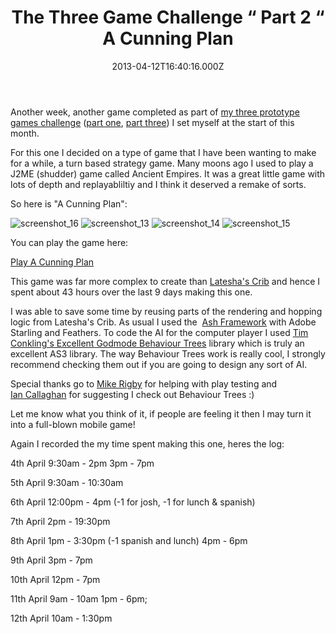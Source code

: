 ﻿---
coverImage: /posts/the-three-game-challenge-part-2-a-cunning-plan/cover.jpg
date: "2013-04-12T16:40:16.000Z"
tags:
  - ash
  - challenge
  - feathers
  - flash
  - game
  - mobile
  - rts
  - starling
  - web
title: The Three Game Challenge “ Part 2 “ A Cunning Plan
oldUrl: /a-cunning-plan/the-three-game-challenge-part-2-a-cunning-plan
---

Another week, another game completed as part of [my three prototype games challenge](/posts/the-three-game-challenge/) ([part one](/posts/the-three-game-challenge-part-1-lateshas-crib/), [part three](/posts/the-three-game-challenge-part-3-the-family-jewels/)) I set myself at the start of this month.

<!-- more -->

For this one I decided on a type of game that I have been wanting to make for a while, a turn based strategy game. Many moons ago I used to play a J2ME (shudder) game called Ancient Empires. It was a great little game with lots of depth and replayabliltiy and I think it deserved a remake of sorts.

So here is "A Cunning Plan":

![screenshot_16](https://www.mikecann.blog/wp-content/uploads/2013/04/screenshot_16-300x224.png) ![screenshot_13](https://www.mikecann.blog/wp-content/uploads/2013/04/screenshot_13-300x222.png)
![screenshot_14](https://www.mikecann.blog/wp-content/uploads/2013/04/screenshot_14-300x220.png) ![screenshot_15](https://www.mikecann.blog/wp-content/uploads/2013/04/screenshot_15-300x225.png)

You can play the game here:

[Play A Cunning Plan](/projects/acunningplan)

This game was far more complex to create than [Latesha's Crib](/posts/the-three-game-challenge-part-1-lateshas-crib/) and hence I spent about 43 hours over the last 9 days making this one.

I was able to save some time by reusing parts of the rendering and hopping logic from Latesha's Crib. As usual I used the  [Ash Framework](https://www.ashframework.org/) with Adobe Starling and Feathers. To code the AI for the computer player I used [Tim Conkling's Excellent Godmode Behaviour Trees](https://github.com/tconkling/godmode-as3) library which is truly an excellent AS3 library. The way Behaviour Trees work is really cool, I strongly recommend checking them out if you are going to design any sort of AI.

Special thanks go to [Mike Rigby](https://www.facebook.com/mikepaulrigby) for helping with play testing and [Ian Callaghan](https://www.facebook.com/ian.t.callaghan) for suggesting I check out Behaviour Trees :)

Let me know what you think of it, if people are feeling it then I may turn it into a full-blown mobile game!

Again I recorded the my time spent making this one, heres the log:

4th April
9:30am - 2pm
3pm - 7pm

5th April
9:30am - 10:30am

6th April
12:00pm - 4pm (-1 for josh, -1 for lunch &amp; spanish)

7th April
2pm - 19:30pm

8th April
1pm - 3:30pm (-1 spanish and lunch)
4pm - 6pm

9th April
3pm - 7pm

10th April
12pm - 7pm

11th April
9am - 10am
1pm - 6pm;

12th April
10am - 1:30pm
